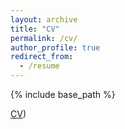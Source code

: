 ```yaml
---
layout: archive
title: "CV"
permalink: /cv/
author_profile: true
redirect_from:
  - /resume
---
```


{% include base_path %}

[CV](https://github.com/Xian152/xian152.github.io/blob/master/files/XianZhangCVSlong.docx))            
